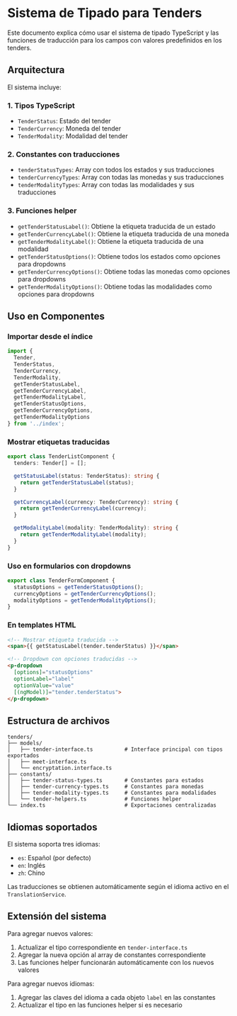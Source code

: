 # Sistema de Tipado para Tenders

Este documento explica cómo usar el sistema de tipado TypeScript y las funciones de traducción para los campos con valores predefinidos en los tenders.

## Arquitectura

El sistema incluye:

### 1. Tipos TypeScript
- `TenderStatus`: Estado del tender
- `TenderCurrency`: Moneda del tender  
- `TenderModality`: Modalidad del tender

### 2. Constantes con traducciones
- `tenderStatusTypes`: Array con todos los estados y sus traducciones
- `tenderCurrencyTypes`: Array con todas las monedas y sus traducciones
- `tenderModalityTypes`: Array con todas las modalidades y sus traducciones

### 3. Funciones helper
- `getTenderStatusLabel()`: Obtiene la etiqueta traducida de un estado
- `getTenderCurrencyLabel()`: Obtiene la etiqueta traducida de una moneda
- `getTenderModalityLabel()`: Obtiene la etiqueta traducida de una modalidad
- `getTenderStatusOptions()`: Obtiene todos los estados como opciones para dropdowns
- `getTenderCurrencyOptions()`: Obtiene todas las monedas como opciones para dropdowns
- `getTenderModalityOptions()`: Obtiene todas las modalidades como opciones para dropdowns

## Uso en Componentes

### Importar desde el índice
```typescript
import { 
  Tender, 
  TenderStatus, 
  TenderCurrency, 
  TenderModality,
  getTenderStatusLabel,
  getTenderCurrencyLabel,
  getTenderModalityLabel,
  getTenderStatusOptions,
  getTenderCurrencyOptions,
  getTenderModalityOptions
} from '../index';
```

### Mostrar etiquetas traducidas
```typescript
export class TenderListComponent {
  tenders: Tender[] = [];

  getStatusLabel(status: TenderStatus): string {
    return getTenderStatusLabel(status);
  }

  getCurrencyLabel(currency: TenderCurrency): string {
    return getTenderCurrencyLabel(currency);
  }

  getModalityLabel(modality: TenderModality): string {
    return getTenderModalityLabel(modality);
  }
}
```

### Uso en formularios con dropdowns
```typescript
export class TenderFormComponent {
  statusOptions = getTenderStatusOptions();
  currencyOptions = getTenderCurrencyOptions();
  modalityOptions = getTenderModalityOptions();
}
```

### En templates HTML
```html
<!-- Mostrar etiqueta traducida -->
<span>{{ getStatusLabel(tender.tenderStatus) }}</span>

<!-- Dropdown con opciones traducidas -->
<p-dropdown 
  [options]="statusOptions" 
  optionLabel="label" 
  optionValue="value"
  [(ngModel)]="tender.tenderStatus">
</p-dropdown>
```

## Estructura de archivos

```
tenders/
├── models/
│   ├── tender-interface.ts          # Interface principal con tipos exportados
│   ├── meet-interface.ts
│   └── encryptation.interface.ts
├── constants/
│   ├── tender-status-types.ts       # Constantes para estados
│   ├── tender-currency-types.ts     # Constantes para monedas
│   ├── tender-modality-types.ts     # Constantes para modalidades
│   └── tender-helpers.ts            # Funciones helper
└── index.ts                         # Exportaciones centralizadas
```

## Idiomas soportados

El sistema soporta tres idiomas:
- `es`: Español (por defecto)
- `en`: Inglés
- `zh`: Chino

Las traducciones se obtienen automáticamente según el idioma activo en el `TranslationService`.

## Extensión del sistema

Para agregar nuevos valores:

1. Actualizar el tipo correspondiente en `tender-interface.ts`
2. Agregar la nueva opción al array de constantes correspondiente
3. Las funciones helper funcionarán automáticamente con los nuevos valores

Para agregar nuevos idiomas:

1. Agregar las claves del idioma a cada objeto `label` en las constantes
2. Actualizar el tipo en las funciones helper si es necesario
